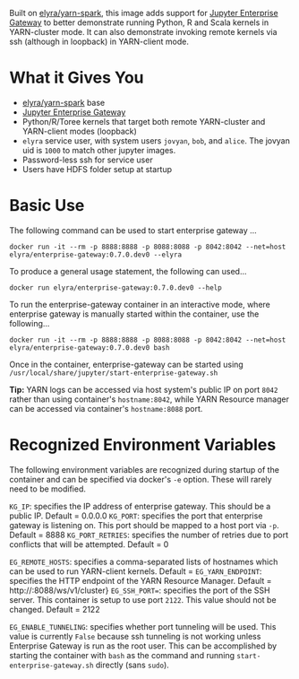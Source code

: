 Built on [elyra/yarn-spark](https://hub.docker.com/r/elyra/yarn-spark/), this image adds support 
for [Jupyter Enterprise Gateway](http://jupyter-enterprise-gateway.readthedocs.io/en/latest/) to better demonstrate 
running Python, R and Scala kernels in YARN-cluster mode.  It can also demonstrate invoking remote kernels 
via ssh (although in loopback) in YARN-client mode.

# What it Gives You
* [elyra/yarn-spark](https://hub.docker.com/r/elyra/yarn-spark/) base
* [Jupyter Enterprise Gateway](https://github.com/jupyter-incubator/enterprise_gateway)
* Python/R/Toree kernels that target both remote YARN-cluster and YARN-client modes (loopback)
* `elyra` service user, with system users `jovyan`, `bob`, and `alice`.  The jovyan uid is `1000` to match other jupyter images.
* Password-less ssh for service user
* Users have HDFS folder setup at startup

# Basic Use


The following command can be used to start enterprise gateway ...

`docker run -it --rm -p 8888:8888 -p 8088:8088 -p 8042:8042 --net=host elyra/enterprise-gateway:0.7.0.dev0 --elyra`

To produce a general usage statement, the following can used...

`docker run elyra/enterprise-gateway:0.7.0.dev0 --help`

To run the enterprise-gateway container in an interactive mode, where enterprise gateway is manually started within the container, use the following...

`docker run -it --rm -p 8888:8888 -p 8088:8088 -p 8042:8042 --net=host elyra/enterprise-gateway:0.7.0.dev0 bash`

Once in the container, enterprise-gateway can be started using `/usr/local/share/jupyter/start-enterprise-gateway.sh`

**Tip:** YARN logs can be accessed via host system's public IP on port `8042` rather than using container's `hostname:8042`, while YARN Resource manager can be accessed via container's `hostname:8088` port.

# Recognized Environment Variables
The following environment variables are recognized during startup of the container and can be specified via docker's `-e` option.  These will rarely need to be modified.

`KG_IP`: specifies the IP address of enterprise gateway.  This should be a public IP.  Default = 0.0.0.0
`KG_PORT`: specifies the port that enterprise gateway is listening on.  This port should be mapped to a host port via `-p`. Default = 8888
`KG_PORT_RETRIES`: specifies the number of retries due to port conflicts that will be attempted.  Default = 0

`EG_REMOTE_HOSTS`: specifies a comma-separated lists of hostnames which can be used to run YARN-client kernels.  Default = <container-hostname>
`EG_YARN_ENDPOINT`: specifies the HTTP endpoint of the YARN Resource Manager.  Default = http://<hostname>:8088/ws/v1/cluster}
`EG_SSH_PORT=`: specifies the port of the SSH server.  This container is setup to use port `2122`.  This value should not be changed.  Default = 2122

`EG_ENABLE_TUNNELING`: specifies whether port tunneling will be used.  This value is currently `False` because ssh tunneling is 
not working unless Enterprise Gateway is run as the root user.  This can be accomplished by starting the container with `bash` 
as the command and running `start-enterprise-gateway.sh` directly (sans `sudo`).
